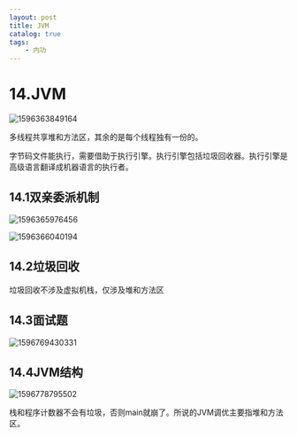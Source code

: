 ```yaml
---
layout: post
title: JVM
catalog: true
tags:
    - 内功
---
```

# 14.JVM

![1596363849164](https://gitee.com/chrisxyq/picgo/raw/master/img/1596363849164.png)

多线程共享堆和方法区，其余的是每个线程独有一份的。

字节码文件能执行，需要借助于执行引擎。执行引擎包括垃圾回收器。执行引擎是高级语言翻译成机器语言的执行者。

## 14.1双亲委派机制

![1596365976456](https://gitee.com/chrisxyq/picgo/raw/master/img/1596365976456.png)

![1596366040194](https://gitee.com/chrisxyq/picgo/raw/master/img/1596366040194.png)

## 14.2垃圾回收

垃圾回收不涉及虚拟机栈，仅涉及堆和方法区

## 14.3面试题

![1596769430331](https://gitee.com/chrisxyq/picgo/raw/master/img/1596769430331.png)

## 14.4JVM结构

![1596778795502](https://gitee.com/chrisxyq/picgo/raw/master/img/1596778795502.png)

栈和程序计数器不会有垃圾，否则main就崩了。所说的JVM调优主要指堆和方法区。